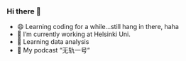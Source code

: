 ### Hi there 👋
- 😄 Learning coding for a while...still hang in there, haha
- 🔭 I’m currently working at Helsinki Uni.
- 🌱 Learning data analysis
- 💙 My podcast “无轨一号“ 
